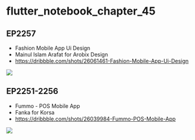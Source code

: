 # flutter_notebook_chapter_45

## EP2257

- Fashion Mobile App Ui Design
- Mainul Islam Arafat for Arobix Design
- https://dribbble.com/shots/26061461-Fashion-Mobile-App-Ui-Design

<img src="https://cdn.dribbble.com/userupload/43430164/file/original-635e0feea3c88369e9a9ac8db20a3754.jpg?resize=1905x1429&vertical=center">

## EP2251-2256

- Fummo - POS Mobile App
- Fanka for Korsa
- https://dribbble.com/shots/26039984-Fummo-POS-Mobile-App

<img src="https://cdn.dribbble.com/userupload/43363532/file/original-7636f6df69e4255966195c310a779e36.png?resize=1905x1429&vertical=center">



